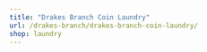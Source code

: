 ```yaml
---
title: "Drakes Branch Coin Laundry"
url: /drakes-branch/drakes-branch-coin-laundry/
shop: laundry
---
```


